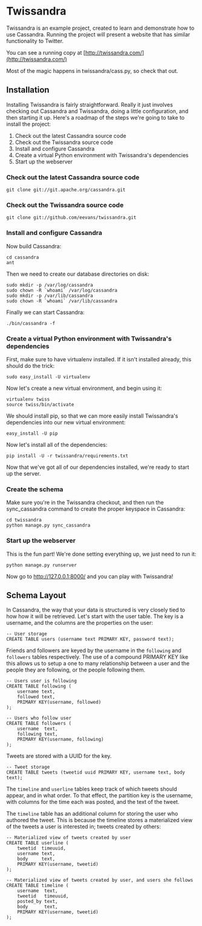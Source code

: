 # Twissandra

Twissandra is an example project, created to learn and demonstrate how to use
Cassandra.  Running the project will present a website that has similar
functionality to Twitter.

You can see a running copy at [http://twissandra.com/](http://twissandra.com/)

Most of the magic happens in twissandra/cass.py, so check that out.

## Installation

Installing Twissandra is fairly straightforward.  Really it just involves
checking out Cassandra and Twissandra, doing a little configuration, and
then starting it up.  Here's a roadmap of the steps we're going to take to
install the project:

1. Check out the latest Cassandra source code
2. Check out the Twissandra source code
3. Install and configure Cassandra
4. Create a virtual Python environment with Twissandra's dependencies
5. Start up the webserver

### Check out the latest Cassandra source code

    git clone git://git.apache.org/cassandra.git

### Check out the Twissandra source code

    git clone git://github.com/eevans/twissandra.git

### Install and configure Cassandra

Now build Cassandra:

    cd cassandra
    ant

Then we need to create our database directories on disk:

    sudo mkdir -p /var/log/cassandra
    sudo chown -R `whoami` /var/log/cassandra
    sudo mkdir -p /var/lib/cassandra
    sudo chown -R `whoami` /var/lib/cassandra

Finally we can start Cassandra:

    ./bin/cassandra -f

### Create a virtual Python environment with Twissandra's dependencies

First, make sure to have virtualenv installed.  If it isn't installed already,
this should do the trick:

    sudo easy_install -U virtualenv

Now let's create a new virtual environment, and begin using it:

    virtualenv twiss
    source twiss/bin/activate

We should install pip, so that we can more easily install Twissandra's
dependencies into our new virtual environment:

    easy_install -U pip

Now let's install all of the dependencies:

    pip install -U -r twissandra/requirements.txt

Now that we've got all of our dependencies installed, we're ready to start up
the server.

### Create the schema

Make sure you're in the Twissandra checkout, and then run the sync_cassandra
command to create the proper keyspace in Cassandra:

    cd twissandra
    python manage.py sync_cassandra

### Start up the webserver

This is the fun part! We're done setting everything up, we just need to run it:

    python manage.py runserver

Now go to http://127.0.0.1:8000/ and you can play with Twissandra!

## Schema Layout

In Cassandra, the way that your data is structured is very closely tied to how
how it will be retrieved.  Let's start with the user table. The key is a
username, and the columns are the properties on the user:

    -- User storage
    CREATE TABLE users (username text PRIMARY KEY, password text);

Friends and followers are keyed by the username in the `following` and
`followers` tables respectively.  The use of a compound PRIMARY KEY like
this allows us to setup a one to many relationship between a user and the
people they are following, or the people following them.
    
    -- Users user is following
    CREATE TABLE following (
        username text,
        followed text,
        PRIMARY KEY(username, followed)
    );
    
    -- Users who follow user
    CREATE TABLE followers (
        username  text,
        following text,
        PRIMARY KEY(username, following)
    );

Tweets are stored with a UUID for the key.

    -- Tweet storage
    CREATE TABLE tweets (tweetid uuid PRIMARY KEY, username text, body text);

The `timeline` and `userline` tables keep track of which tweets should
appear, and in what order.  To that effect, the partition key is the
username, with columns for the time each was posted, and the text of the
tweet.

The `timeline` table has an additional column for storing the user who
authored the tweet.  This is because the timeline stores a materialized
view of the tweets a user is interested in; tweets created by others:

    -- Materialized view of tweets created by user
    CREATE TABLE userline (
        tweetid  timeuuid,
        username text,
        body     text,
        PRIMARY KEY(username, tweetid)
    );

    -- Materialized view of tweets created by user, and users she follows
    CREATE TABLE timeline (
        username  text,
        tweetid   timeuuid,
        posted_by text,
        body      text,
        PRIMARY KEY(username, tweetid)
    );
